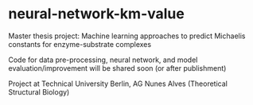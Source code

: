 # neural-network-km-value

Master thesis project: Machine learning approaches to predict Michaelis constants for enzyme-substrate complexes

Code for data pre-processing, neural network, and model evaluation/improvement will be shared soon (or after publishment)

Project at Technical University Berlin, AG Nunes Alves (Theoretical Structural Biology)
